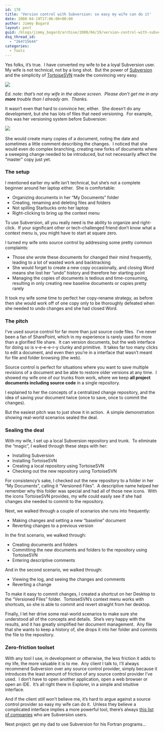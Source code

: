 ```yaml
---
id: 170
title: 'Version control with Subversion: so easy my wife can do it'
date: 2008-04-19T17:06:00+00:00
author: Jimmy Bogard
layout: post
guid: /blogs/jimmy_bogard/archive/2008/04/19/version-control-with-subversion-so-easy-my-wife-can-do-it.aspx
dsq_thread_id:
  - "264715644"
categories:
  - Tools
---
```

Yes folks, it&#8217;s true.&nbsp; I have converted my wife to be a loyal Subversion user.&nbsp; My wife is not technical, not by a long shot.&nbsp; But the power of [Subversion](http://subversion.tigris.org/) and the simplicity of [TortoiseSVN](http://tortoisesvn.tigris.org/) made the convincing very easy.

![](http://grabbagoftimg.s3.amazonaws.com/caveman_2.jpg)

_Ed. note: that&#8217;s not my wife in the above screen.&nbsp; Please don&#8217;t get me in any **more** trouble than I already am.&nbsp; Thanks._

It wasn&#8217;t even that hard to convince her, either.&nbsp; She doesn&#8217;t do any development, but she has lots of files that need versioning.&nbsp; For example, this was her versioning system before Subversion:

![](http://grabbagoftimg.s3.amazonaws.com/scc_before.PNG)&nbsp;&nbsp; 

She would create many copies of a document, noting the date and sometimes a little comment describing the changes.&nbsp; I noticed that she would even do complex branching, creating new forks of documents where a sweeping change needed to be introduced, but not necessarily affect the &#8220;master&#8221; copy just yet.

### The setup

I mentioned earlier my wife isn&#8217;t technical, but she&#8217;s not a complete beginner around her laptop either.&nbsp; She is comfortable:

  * Organizing documents in her &#8220;My Documents&#8221; folder 
  * Creating, renaming and deleting files and folders 
  * Not spilling Starbucks onto her laptop 
  * Right-clicking to bring up the context menu

To use Subversion, all you really need is the ability to organize and right-click.&nbsp; If your significant other or tech-challenged friend don&#8217;t know what a context menu is, you might have to start at square zero.

I turned my wife onto source control by addressing some pretty common complaints:

  * Those she wrote these documents for changed their mind frequently, leading to a lot of wasted work and backtracking 
  * She would forget to create a new copy occasionally, and closing Word means she lost her &#8220;undo&#8221; history and therefore her starting point 
  * Managing the copies of documents is tedious and time-consuming, resulting in only creating new baseline documents or copies pretty rarely

It took my wife some time to perfect her copy-rename strategy, as before then she would work off of one copy only to be thoroughly defeated when she needed to undo changes and she had closed Word.

### The pitch

I&#8217;ve used source control for far more than just source code files.&nbsp; I&#8217;ve never been a fan of SharePoint, which in my experience is rarely used for more than a glorified file share.&nbsp; It can version documents, but the web interface for doing so is v-e-e-e-r-y clunky and primitive.&nbsp; It takes far too many clicks to edit a document, and even then you&#8217;re in a interface that wasn&#8217;t meant for file and folder browsing (the web).

Source control is perfect for situations where you want to save multiple revisions of a document and be able to restore older versions at any time.&nbsp; I showed my wife one of our trunks from work, where we keep **all project documents including source code** in a single repository.

I explained to her the concepts of a centralized change repository, and the idea of saving your document twice (once to save, once to commit the changes).

But the easiest pitch was to just show it in action.&nbsp; A simple demonstration showing real-world scenarios sealed the deal.

### Sealing the deal

With my wife, I set up a local Subversion repository and trunk.&nbsp; To eliminate the &#8220;magic&#8221;, I walked through these steps with her:

  * Installing Subversion 
  * Installing TortoiseSVN 
  * Creating a local repository using TortoiseSVN 
  * Checking out the new repository using TortoiseSVN

For consistency&#8217;s sake, I checked out the new repository to a folder in her &#8220;My Documents&#8221;, calling it &#8220;Versioned Files&#8221;.&nbsp; A descriptive name helped her remember why this folder was special and had all of those new icons.&nbsp; With the icons TortoiseSVN provides, my wife could easily see if she had changes she needed to commit to the repository.

Next, we walked through a couple of scenarios she runs into frequently:

  * Making changes and setting a new &#8220;baseline&#8221; document 
  * Reverting changes to a previous version

In the first scenario, we walked through:

  * Creating documents and folders 
  * Committing the new documents and folders to the repository using TortoiseSVN 
  * Entering descriptive comments

And in the second scenario, we walked through:

  * Viewing the log, and seeing the changes and comments 
  * Reverting a change

To make it easy to commit changes, I created a shortcut on her Desktop to the &#8220;Versioned Files&#8221; folder.&nbsp; TortoiseSVN&#8217;s context menu works with shortcuts, so she is able to commit and revert straight from her desktop.

Finally, I let her drive some real-world scenarios to make sure she understood all of the concepts and details.&nbsp; She&#8217;s very happy with the results, and it has greatly simplified her document management.&nbsp; Any file that she wants to keep a history of, she drops it into her folder and commits the file to the repository.

### Zero-friction toolset

With any tool I use, in development or otherwise, the less friction it adds to my life, the more valuable it is to me.&nbsp; Any client I talk to, I&#8217;ll always recommend Subversion over any source control provider, simply because it introduces the least amount of friction of any source control provider I&#8217;ve used.&nbsp; I don&#8217;t have to open another application, open a web browser or open an IDE.&nbsp; It&#8217;s all right there in Explorer, in a simple and intuitive interface.

And if the client _still_ won&#8217;t believe me, it&#8217;s hard to argue against a source control provider so easy my wife can do it.&nbsp; Unless they believe a complicated interface implies a more powerful tool, there&#8217;s always [this list of companies](http://www.collab.net/customers/index.html) who are Subversion users.

Next project: get my dad to use Subversion for his Fortran programs&#8230;